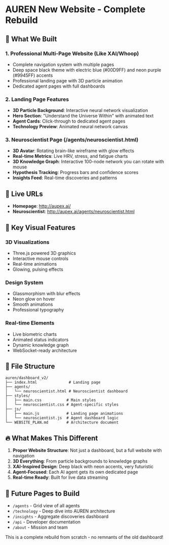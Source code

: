 # AUREN New Website - Complete Rebuild

## 🎯 What We Built

### 1. **Professional Multi-Page Website** (Like XAI/Whoop)
- Complete navigation system with multiple pages
- Deep space black theme with electric blue (#00D9FF) and neon purple (#9945FF) accents
- Professional landing page with 3D particle animation
- Dedicated agent pages with full dashboards

### 2. **Landing Page Features**
- **3D Particle Background**: Interactive neural network visualization
- **Hero Section**: "Understand the Universe Within" with animated text
- **Agent Cards**: Click-through to dedicated agent pages
- **Technology Preview**: Animated neural network canvas

### 3. **Neuroscientist Page** (/agents/neuroscientist.html)
- **3D Avatar**: Rotating brain-like wireframe with glow effects
- **Real-time Metrics**: Live HRV, stress, and fatigue charts
- **3D Knowledge Graph**: Interactive 100-node network you can rotate with mouse
- **Hypothesis Tracking**: Progress bars and confidence scores
- **Insights Feed**: Real-time discoveries and patterns

## 🚀 Live URLs

- **Homepage**: http://aupex.ai/
- **Neuroscientist**: http://aupex.ai/agents/neuroscientist.html

## 🎨 Key Visual Features

### 3D Visualizations
- Three.js powered 3D graphics
- Interactive mouse controls
- Real-time animations
- Glowing, pulsing effects

### Design System
- Glassmorphism with blur effects
- Neon glow on hover
- Smooth animations
- Professional typography

### Real-time Elements
- Live biometric charts
- Animated status indicators
- Dynamic knowledge graph
- WebSocket-ready architecture

## 📁 File Structure
```
auren/dashboard_v2/
├── index.html              # Landing page
├── agents/
│   └── neuroscientist.html # Neuroscientist dashboard
├── styles/
│   ├── main.css           # Main styles
│   └── neuroscientist.css # Agent-specific styles
├── js/
│   ├── main.js            # Landing page animations
│   └── neuroscientist.js  # Agent dashboard logic
└── WEBSITE_PLAN.md        # Architecture document
```

## 🔥 What Makes This Different

1. **Proper Website Structure**: Not just a dashboard, but a full website with navigation
2. **3D Everything**: From particle backgrounds to knowledge graphs
3. **XAI-Inspired Design**: Deep black with neon accents, very futuristic
4. **Agent-Focused**: Each AI agent gets its own dedicated page
5. **Real-time Ready**: Built for live data streaming

## 🚧 Future Pages to Build

- `/agents` - Grid view of all agents
- `/technology` - Deep dive into AUREN architecture
- `/insights` - Aggregate discoveries dashboard
- `/api` - Developer documentation
- `/about` - Mission and team

This is a complete rebuild from scratch - no remnants of the old dashboard! 